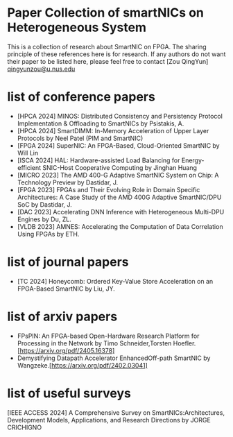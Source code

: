 # Paper Collection of smartNICs on Heterogeneous System
This is a collection of research about SmartNIC on FPGA. The sharing principle of these references here is for research. If any authors do not want their paper to be listed here, please feel free to contact [Zou QingYun] qingyunzou@u.nus.edu

# list of conference papers
* [HPCA 2024] MINOS: Distributed Consistency and Persistency Protocol Implementation & Offloading to SmartNICs by Psistakis, A.
* [HPCA 2024] SmartDIMM: In-Memory Acceleration of Upper Layer Protocols by Neel Patel (PIM and SmartNIC)
* [FPGA 2024] SuperNIC: An FPGA-Based, Cloud-Oriented SmartNIC by Will Lin
* [ISCA 2024] HAL: Hardware-assisted Load Balancing for Energy-efficient SNIC-Host Cooperative Computing by Jinghan Huang
* [MICRO 2023] The AMD 400-G Adaptive SmartNIC System on Chip: A Technology Preview by Dastidar, J.
* [FPGA 2023] FPGAs and Their Evolving Role in Domain Specific Architectures: A Case Study of the AMD 400G Adaptive SmartNIC/DPU SoC by Dastidar, J.
* [DAC 2023] Accelerating DNN Inference with Heterogeneous Multi-DPU Engines by Du, ZL.
* [VLDB 2023] AMNES: Accelerating the Computation of Data Correlation Using FPGAs by ETH.


# list of journal papers
* [TC 2024] Honeycomb: Ordered Key-Value Store Acceleration on an FPGA-Based SmartNIC by Liu, JY.

# list of arxiv papers
* FPsPIN: An FPGA-based Open-Hardware Research Platform for Processing in the Network by Timo Schneider,Torsten Hoefler.[https://arxiv.org/pdf/2405.16378]
* Demystifying Datapath Accelerator EnhancedOff-path SmartNIC by Wangzeke.[https://arxiv.org/pdf/2402.03041]

# list of useful surveys
[IEEE ACCESS 2024] A Comprehensive Survey on SmartNICs:Architectures, Development Models, Applications, and Research Directions by JORGE CRICHIGNO
 
